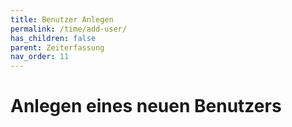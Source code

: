 ```yaml
---
title: Benutzer Anlegen
permalink: /time/add-user/
has_children: false
parent: Zeiterfassung
nav_order: 11
---
```


# Anlegen eines neuen Benutzers

